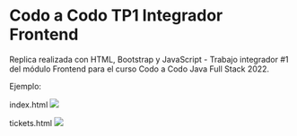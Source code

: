# Codo a Codo TP1 Integrador Frontend
Replica realizada con HTML, Bootstrap y JavaScript - Trabajo integrador #1 del módulo Frontend para el curso Codo a Codo Java Full Stack 2022.

Ejemplo:

index.html
<img src="https://github.com/jc-projects/tp1_integrador_cac/blob/main/img/ejemplo.jpg">

tickets.html
<img src="https://github.com/jc-projects/tp1_integrador_cac/blob/main/img/ejemplo2.jpg">
